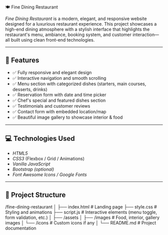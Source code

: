 🍽 Fine Dining Restaurant

*Fine Dining Restaurant* is a modern, elegant, and responsive website designed for a luxurious restaurant experience. This project showcases a high-end dining atmosphere with a stylish interface that highlights the restaurant's menu, ambiance, booking system, and customer interaction—all built using clean front-end technologies.

---

## 📌 Features

- ✅ Fully responsive and elegant design  
- ✅ Interactive navigation and smooth scrolling  
- ✅ Menu section with categorized dishes (starters, main courses, desserts, drinks)  
- ✅ Reservation form with date and time picker  
- ✅ Chef's special and featured dishes section  
- ✅ Testimonials and customer reviews  
- ✅ Contact form with embedded location/map  
- ✅ Beautiful image gallery to showcase interior & food  

---

## 💻 Technologies Used

- *HTML5*  
- *CSS3* (Flexbox / Grid / Animations)  
- *Vanilla JavaScript*  
- *Bootstrap (optional)*  
- *Font Awesome Icons / Google Fonts*

---

## 📂 Project Structure

/fine-dining-restaurant │ ├── index.html               # Landing page ├── style.css                # Styling and animations ├── script.js                # Interactive elements (menu toggle, form validation, etc.) │ ├── /assets │   ├── /images              # Food, interior, gallery images │   └── /icons               # Custom icons if any │ └── README.md                # Project documentation
